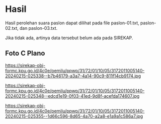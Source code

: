 # Hasil

Hasil perolehan suara paslon dapat dilihat pada file paslon-01.txt, paslon-02.txt, dan paslon-03.txt.

Jika tidak ada, artinya data tersebut belum ada pada SIREKAP.

## Foto C Plano

https://sirekap-obj-formc.kpu.go.id/4c0e/pemilu/ppwp/31/72/01/10/05/3172011005140-20240215-025338--b7b46179-a3a7-4a14-90c9-811f14cb9174.jpg

https://sirekap-obj-formc.kpu.go.id/4c0e/pemilu/ppwp/31/72/01/10/05/3172011005140-20240215-025348--edcd1e19-0f03-41ed-9d8f-acefda174607.jpg

https://sirekap-obj-formc.kpu.go.id/4c0e/pemilu/ppwp/31/72/01/10/05/3172011005140-20240215-025355--1d66c596-8d65-4a70-a2a8-e1a9a1c586a7.jpg
